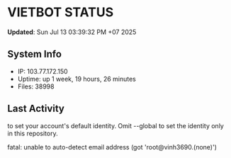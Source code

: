 # VIETBOT STATUS
**Updated**: Sun Jul 13 03:39:32 PM +07 2025

## System Info
- IP: 103.77.172.150
- Uptime: up 1 week, 19 hours, 26 minutes
- Files: 38998

## Last Activity

to set your account's default identity.
Omit --global to set the identity only in this repository.

fatal: unable to auto-detect email address (got 'root@vinh3690.(none)')
